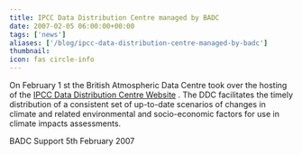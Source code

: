 ```yaml
---
title: IPCC Data Distribution Centre managed by BADC
date: 2007-02-05 06:00:00+00:00
tags: ['news']
aliases: ['/blog/ipcc-data-distribution-centre-managed-by-badc']
thumbnail: 
icon: fas circle-info
---
```

 
 

On February 1 st the British Atmospheric Data Centre took over the hosting of the [IPCC Data Distribution Centre Website](http://www.ipcc-data.org) . The DDC facilitates the timely distribution of a consistent set of up-to-date scenarios of changes in climate and related environmental and socio-economic factors for use in climate impacts assessments. 

 
 

BADC Support
5th February 2007



